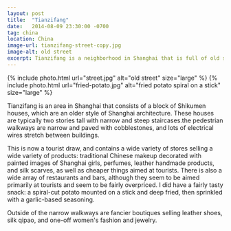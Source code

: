 ```yaml
---
layout: post
title:  "Tianzifang"
date:   2014-08-09 23:30:00 -0700
tag: china
location: China
image-url: tianzifang-street-copy.jpg
image-alt: old street
excerpt: Tianzifang is a neighborhood in Shanghai that is full of old style Shikumen houses.
---
```

<div class='img-gallery'>
{% include photo.html url="street.jpg" alt="old street" size="large" %}
{% include photo.html url="fried-potato.jpg" alt="fried potato spiral on a stick" size="large" %}
</div>

Tianzifang is an area in Shanghai that consists of a block of Shikumen houses, which are an older style of Shanghai architecture. These houses are typically two stories tall with narrow and steep staircases.the pedestrian walkways are narrow and paved with cobblestones, and lots of electrical wires stretch between buildings.

This is now a tourist draw, and contains a wide variety of stores selling a wide variety of products: traditional Chinese makeup decorated with painted images of Shanghai girls, perfumes, leather handmade products, and silk scarves, as well as cheaper things aimed at tourists. There is also a wide array of restaurants and bars, although they seem to be aimed primarily at tourists and seem to be fairly overpriced. I did have a fairly tasty snack: a spiral-cut potato mounted on a stick and deep fried, then sprinkled with a garlic-based seasoning.

Outside of the narrow walkways are fancier boutiques selling leather shoes, silk qipao, and one-off women's fashion and jewelry.
